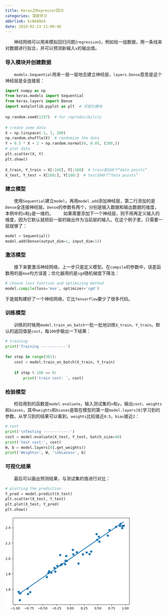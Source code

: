 ```yaml
---
title: Keras之Regressor回归
categories: 深度学习
abbrlink: bc8688e4
date: 2019-02-13 11:00:46
---
```

&emsp;&emsp;神经网络可以用来模拟回归问题(`regression`)，例如给一组数据，用一条线来对数据进行拟合，并可以预测新输入`x`的输出值。

### 导入模块并创建数据

&emsp;&emsp;`models.Sequential`用来一层一层地去建立神经层，`layers.Dense`意思是这个神经层是全连接层：

``` python
import numpy as np
from keras.models import Sequential
from keras.layers import Dense
import matplotlib.pyplot as plt  # 可视化模块
​
np.random.seed(1337)  # for reproducibility
​
# create some data
X = np.linspace(-1, 1, 200)
np.random.shuffle(X)  # randomize the data
Y = 0.5 * X + 2 + np.random.normal(0, 0.05, (200,))
# plot data
plt.scatter(X, Y)
plt.show()
​
X_train, Y_train = X[:160], Y[:160]  # train前160个“data points”
X_test, Y_test = X[160:], Y[160:]  # test后40个“data points”
```

### 建立模型

&emsp;&emsp;使用`Sequential`建立`model`，再用`model.add`添加神经层，第二行添加的是`Dense`全连接神经层。`Dense`的参数有两个，分别是输入数据和输出数据的维度，本例中的`x`和`y`是一维的。
&emsp;&emsp;如果需要添加下一个神经层，则不用再定义输入的维度，因为它默认就把前一层的输出作为当前层的输入。在这个例子里，只需要一层就够了：

``` python
model = Sequential()
model.add(Dense(output_dim=1, input_dim=1))
```

### 激活模型

&emsp;&emsp;接下来要激活神经网络，上一步只是定义模型。在`compile`的参数中，误差函数用的是`mse`均方误差；优化器用的是`sgd`随机梯度下降法：

``` python
# choose loss function and optimizing method
model.compile(loss='mse', optimizer='sgd')
```

于是就构建好了一个神经网络，它比`Tensorflow`要少了很多代码。

### 训练模型

&emsp;&emsp;训练的时候用`model.train_on_batch`一批一批地训练`X_train`、`Y_train`。默认的返回值是`cost`，每`100`步输出一下结果：

``` python
# training
print('Training -----------')

for step in range(301):
    cost = model.train_on_batch(X_train, Y_train)

    if step % 100 == 0:
        print('train cost: ', cost)
```

### 检验模型

&emsp;&emsp;检验用到的函数是`model.evaluate`，输入测试集的`x`和`y`，输出`cost`、`weights`和`biases`，其中`weights`和`biases`是取在模型的第一层`model.layers[0]`学习到的参数。从学习到的结果可以看到，`weights`比较接近`0.5`，`bias`接近`2`：

``` python
# test
print('\nTesting ------------')
cost = model.evaluate(X_test, Y_test, batch_size=40)
print('test cost:', cost)
W, b = model.layers[0].get_weights()
print('Weights=', W, '\nbiases=', b)
```

### 可视化结果

&emsp;&emsp;最后可以画出预测结果，与测试集的值进行对比：

``` python
# plotting the prediction
Y_pred = model.predict(X_test)
plt.scatter(X_test, Y_test)
plt.plot(X_test, Y_pred)
plt.show()
```

<img src="./Keras之Regressor回归/1.png" height="299" width="399">